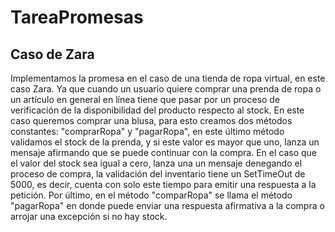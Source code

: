 # TareaPromesas

## Caso de Zara

Implementamos la promesa en el caso de una tienda de ropa virtual, en este caso Zara. Ya que cuando un usuario quiere comprar una prenda de ropa o un artículo
en general en línea tiene que pasar por un proceso de verificación de la disponibilidad del producto respecto al stock. En este caso queremos comprar una blusa, para esto
creamos dos métodos constantes: "comprarRopa" y "pagarRopa", en este último método validamos el stock de la prenda, y si este valor es mayor que uno, lanza un mensaje 
afirmando que se puede continuar con la compra. En el caso que el valor del stock sea igual a cero, lanza una un mensaje denegando el proceso de compra, la validación del
inventario tiene un SetTimeOut de 5000, es decir, cuenta con solo este tiempo para emitir una respuesta a la petición. Por último, en el método "comparRopa" se llama el 
método "pagarRopa" en donde puede enviar una respuesta afirmativa a la compra o arrojar una excepción si no hay stock. 
